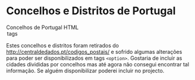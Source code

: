 # Concelhos e Distritos de Portugal 

Concelhos de Portugal HTML <option> tags

Estes concelhos e distritos foram retirados do http://centraldedados.pt/codigos_postais/ e sofrido algumas alterações para poder ser disponibilizados em tags `<option>`. Gostaria de incluir as cidades divididas por concelhos mas até agora não consegui encontrar tal informação. Se alguém disponibilizar poderei incluir no projecto.

